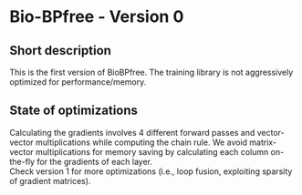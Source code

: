 # Bio-BPfree - Version 0

## Short description

This is the first version of BioBPfree. The training library is not aggressively optimized for performance/memory.

## State of optimizations
Calculating the gradients involves 4 different forward passes and vector-vector multiplications while computing the chain rule. We avoid matrix-vector multiplications for memory saving by calculating each column on-the-fly for the gradients of each layer. <br>
Check version 1 for more optimizations (i.e., loop fusion, exploiting sparsity of gradient matrices).
